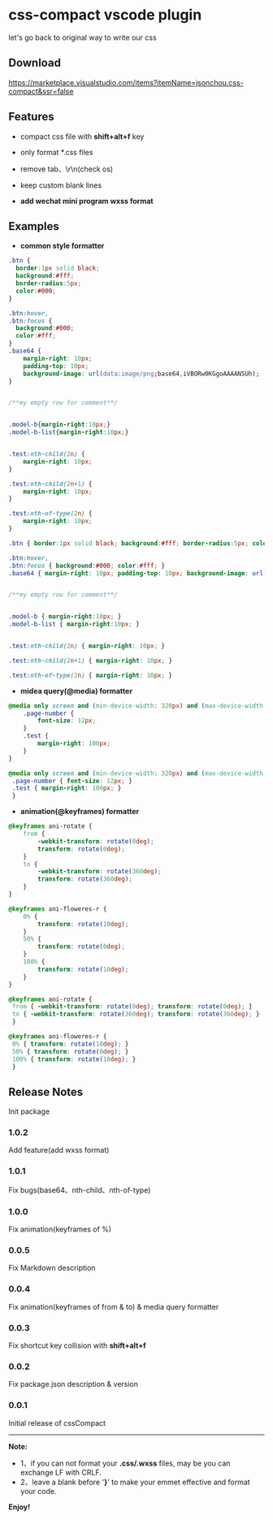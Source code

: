# css-compact vscode plugin

let's go back to original way to write our css

## Download

https://marketplace.visualstudio.com/items?itemName=jsonchou.css-compact&ssr=false


## Features

* compact css file with **shift+alt+f** key

* only format *.css files

* remove tab、\r\n(check os)

* keep custom blank lines

* **add wechat mini program wxss format**

## Examples

* **common style formatter**

~~~ css
.btn {
  border:1px solid black;
  background:#fff;
  border-radius:5px;
  color:#000;
}

.btn:hover,
.btn:focus {
  background:#000;
  color:#fff;
}
.base64 {
    margin-right: 10px;
    padding-top: 10px;
    background-image: url(data:image/png;base64,iVBORw0KGgoAAAANSUh);
}


/**my empty row for comment**/


.model-b{margin-right:10px;}
.model-b-list{margin-right:10px;}


.test:nth-child(2n) {
    margin-right: 10px;
}

.test:nth-child(2n+1) {
    margin-right: 10px;
}

.test:nth-of-type(2n) {
    margin-right: 10px;
}
~~~

~~~ css
.btn { border:1px solid black; background:#fff; border-radius:5px; color:#000; } 

.btn:hover,
.btn:focus { background:#000; color:#fff; } 
.base64 { margin-right: 10px; padding-top: 10px; background-image: url(data:image/png;base64,iVBORw0KGgoAAAANSUh); } 


/**my empty row for comment**/


.model-b { margin-right:10px; } 
.model-b-list { margin-right:10px; } 


.test:nth-child(2n) { margin-right: 10px; } 

.test:nth-child(2n+1) { margin-right: 10px; } 

.test:nth-of-type(2n) { margin-right: 10px; } 

~~~


* **midea query(@media) formatter**

~~~ css
@media only screen and (min-device-width: 320px) and (max-device-width: 480px) {
    .page-number {
        font-size: 12px;
    }
    .test {
        margin-right: 100px;
    }
}
~~~

~~~ css
@media only screen and (min-device-width: 320px) and (max-device-width: 480px){
 .page-number { font-size: 12px; } 
 .test { margin-right: 100px; } 
 }
~~~

* **animation(@keyframes) formatter**

~~~ css
@keyframes ani-rotate {
    from {
        -webkit-transform: rotate(0deg);
        transform: rotate(0deg);
    }
    to {
        -webkit-transform: rotate(360deg);
        transform: rotate(360deg);
    }
}

@keyframes ani-floweres-r {
    0% {
        transform: rotate(10deg);
    }
    50% {
        transform: rotate(0deg);
    }
    100% {
        transform: rotate(10deg);
    }
}
~~~

~~~ css
@keyframes ani-rotate { 
 from { -webkit-transform: rotate(0deg); transform: rotate(0deg); } 
 to { -webkit-transform: rotate(360deg); transform: rotate(360deg); } 
 }

@keyframes ani-floweres-r { 
 0% { transform: rotate(10deg); } 
 50% { transform: rotate(0deg); } 
 100% { transform: rotate(10deg); } 
 }
~~~


## Release Notes

Init package

### 1.0.2

Add feature(add wxss format)

### 1.0.1

Fix bugs(base64、nth-child、nth-of-type)

### 1.0.0

Fix animation(keyframes of %)

### 0.0.5

Fix Markdown description

### 0.0.4

Fix animation(keyframes of from & to) & media query formatter

### 0.0.3

Fix shortcut key collision with **shift+alt+f**

### 0.0.2

Fix package.json description & version

### 0.0.1

Initial release of cssCompact


-----------------------------------------------------------------------------------------------------------

**Note:** 

* 1、if you can not format your **.css/.wxss** files, may be you can exchange LF with CRLF.
* 2、leave a blank before '**}**' to make your emmet effective and format your code.

**Enjoy!**
